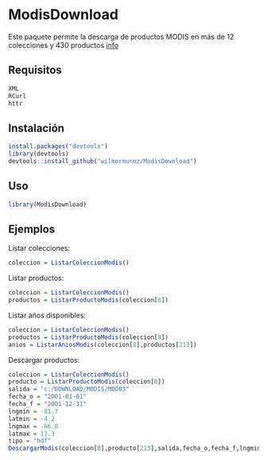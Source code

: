 ---
---

<!-- README.md is generated from README.Rmd. Please edit that file -->



# ModisDownload

Este paquete permite la descarga de productos MODIS en más de 12 colecciones y 430 productos [info](https://lpdaac.usgs.gov/dataset_discovery/modis/modis_products_table)


## Requisitos

```r
XML
RCurl
httr
```

## Instalación

```R
install.packages("devtools")
library(devtools)
devtools::install_github("wilmermunoz/ModisDownload")
```

## Uso


```r
library(ModisDownload)
```

## Ejemplos

Listar colecciones:
```r
coleccion = ListarColeccionModis()
```

Listar productos:
```r
coleccion = ListarColeccionModis()
productos = ListarProductoModis(coleccion[8])
```

Listar años disponibles:
```r
coleccion = ListarColeccionModis()
productos = ListarProductoModis(coleccion[8])
anios = ListarAniosModis(coleccion[8],productos[213])
```

Descargar productos:
```r
coleccion = ListarColeccionModis()
producto = ListarProductoModis(coleccion[8])
salida = "c:/DOWNLOAD/MODIS/MOD03"
fecha_o = "2001-01-01"
fecha_f = "2001-12-31"
lngmin = -81.7
latmin = -4.2
lngmax = -66.8
latmax = 13.3
tipo = "hdf"
DescargarModis(coleccion[8],producto[213],salida,fecha_o,fecha_f,lngmin,latmin,lngmax,latmax, tipo)

```




